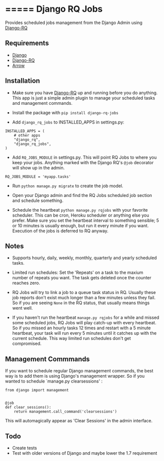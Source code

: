 =====
Django RQ Jobs
=====

Provides scheduled jobs management from the Django Admin using [Django-RQ](https://github.com/ui/django-rq)

Requirements
------------

* [Django](https://www.djangoproject.com)
* [Django-RQ](https://github.com/ui/django-rq)
* [Arrow](https://github.com/crsmithdev/arrow)

Installation
-----------

* Make sure you have [Django-RQ](https://github.com/ui/django-rq) up and running before you do anything.
   This app is just a simple admin plugin to manage your scheduled tasks and management commands.

* Install the package with  `pip install django-rq-jobs`  

* Add `django_rq_jobs` to INSTALLED_APPS in settings.py:
```
INSTALLED_APPS = (
    # other apps
    "django_rq",
    "django_rq_jobs",
)
```
* Add `RQ_JOBS_MODULE` in settings.py.
   This will point RQ Jobs to where you keep your jobs. Anything marked with the  Django RQ's `@job` decorator 
   will show up in the admin.
```
RQ_JOBS_MODULE = 'myapp.tasks'
```

* Run `python manage.py migrate` to create the job model.

* Open your Django admin and find the RQ Jobs scheduled job section and schedule something.

* Schedule the heartbeat `python manage.py rqjobs` with your favorite scheduler.
    This can be cron, Heroku scheduler or anything else you prefer.
    Make sure you set the heartbeat interval to something sensible;
    5 or 10 minutes is usually enough, but run it every minute if you want.
    Execution of the jobs is deferred to RQ anyway.
    
Notes
-----
* Supports hourly, daily, weekly, monthly, quarterly and yearly scheduled tasks.

* Limited run schedules: Set the 'Repeats' on a task to the maxium number of repeats you want. The task gets deleted once the counter reaches zero.

* RQ Jobs will try to link a job to a queue task status in RQ. Usually these job reports don't exist much longer than a few minutes unless they fail. So if you are seeing `None` in the RQ status, that usually means things went well.

* If you haven't run the heartbeat `manage.py rqjobs` for a while and missed some scheduled jobs, RQ Jobs will play catch-up with every heartbeat.
 So if you missed an hourly tasks 12 times and restart with a 5 minute heartbeat, your task will run every 5 minutes until it catches up with the current schedule.
 This way limited run schedules don't get compromised.
 
Management Commmands
--------------------
If you want to schedule regular Django management commands, the best way is to add them is using Django's management wrapper.
So if you wanted to schedule `manage.py clearsessions' :

```
from django import management


@job
def clear_sessions():
    return management.call_command('clearsessions')

```

This will automagically appear as 'Clear Sessions' in the admin interface.


Todo
-----
* Create tests
* Test with older versions of Django and maybe lower the 1.7 requirement
